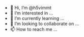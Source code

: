 - 👋 Hi, I’m @h5vimmt
- 👀 I’m interested in ...
- 🌱 I’m currently learning ...
- 💞️ I’m looking to collaborate on ...
- 📫 How to reach me ...

<!---
h5vimmt/h5vimmt is a ✨ special ✨ repository because its `README.md` (this file) appears on your GitHub profile.
You can click the Preview link to take a look at your changes.
--->
